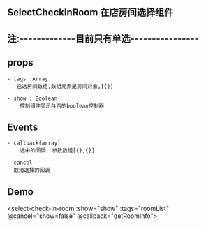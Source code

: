 ## SelectCheckInRoom 在店房间选择组件
## 注:-------------目前只有单选----------------
## props
    - tags :Array
       已选房间数组,数组元素是房间对象,[{}]

    - show : Boolean
        控制组件显示与否的boolean控制器

## Events

    - callback(array)
        选中的回调, 参数数组[{},{}]

    - cancel
      取消选择的回调

## Demo

   <select-check-in-room :show="show"
        :tags="roomList" @cancel="show=false" @callback="getRoomInfo">
   </select-check-in-room>
